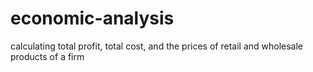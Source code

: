 # economic-analysis
calculating total profit, total cost, and the prices of retail and wholesale products of a firm
